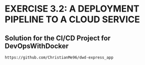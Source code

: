 # EXERCISE 3.2: A DEPLOYMENT PIPELINE TO A CLOUD SERVICE
## Solution for the CI/CD Project for DevOpsWithDocker
    https://github.com/ChristianMe96/dwd-express_app